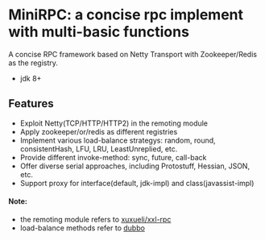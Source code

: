 MiniRPC: a concise rpc implement with multi-basic functions
===
A concise RPC framework based on Netty Transport with Zookeeper/Redis as the registry.
- jdk 8+

Features
-----------------------------------------------------------
- Exploit Netty(TCP/HTTP/HTTP2) in the remoting module
- Apply zookeeper/or/redis as different registries   
- Implement various load-balance strategys: random, round, consistentHash, LFU, LRU, LeastUnreplied, etc.  
- Provide different invoke-method: sync, future, call-back  
- Offer diverse serial approaches, including Protostuff, Hessian, JSON, etc.   
- Support proxy for interface(default, jdk-impl) and class(javassist-impl)

#### Note:  
- the remoting module refers to [xuxueli/xxl-rpc](https://github.com/xuxueli/xxl-rpc)  
- load-balance methods refer to [dubbo](https://github.com/apache/dubbo)  
